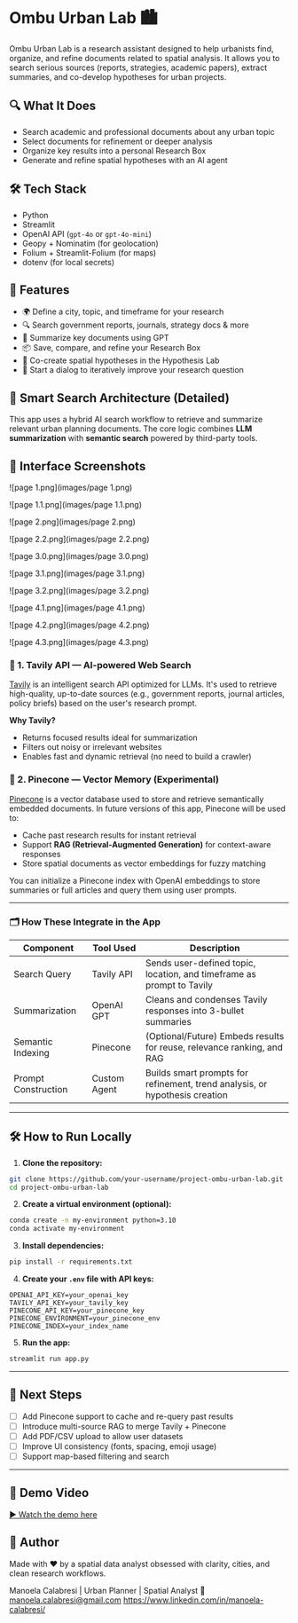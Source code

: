 # Ombu Urban Lab 🏙️

Ombu Urban Lab is a research assistant designed to help urbanists find, organize, and refine documents related to spatial analysis. It allows you to search serious sources (reports, strategies, academic papers), extract summaries, and co-develop hypotheses for urban projects.

## 🔍 What It Does

- Search academic and professional documents about any urban topic
- Select documents for refinement or deeper analysis
- Organize key results into a personal Research Box
- Generate and refine spatial hypotheses with an AI agent

## 🛠️ Tech Stack

- Python
- Streamlit
- OpenAI API (`gpt-4o` or `gpt-4o-mini`)
- Geopy + Nominatim (for geolocation)
- Folium + Streamlit-Folium (for maps)
- dotenv (for local secrets)


## 🚀 Features

- 🌍 Define a city, topic, and timeframe for your research
- 🔍 Search government reports, journals, strategy docs & more
- 🧠 Summarize key documents using GPT
- 📦 Save, compare, and refine your Research Box
- 🔮 Co-create spatial hypotheses in the Hypothesis Lab
- 🧪 Start a dialog to iteratively improve your research question


## 🧠 Smart Search Architecture (Detailed)

This app uses a hybrid AI search workflow to retrieve and summarize relevant urban planning documents. The core logic combines **LLM summarization** with **semantic search** powered by third-party tools.

## 📸 Interface Screenshots

![page 1.png](images/page 1.png)

![page 1.1.png](images/page 1.1.png)

![page 2.png](images/page 2.png)

![page 2.2.png](images/page 2.2.png)

![page 3.0.png](images/page 3.0.png)

![page 3.1.png](images/page 3.1.png)

![page 3.2.png](images/page 3.2.png)

![page 4.1.png](images/page 4.1.png)

![page 4.2.png](images/page 4.2.png)

![page 4.3.png](images/page 4.3.png)

### 🔎 1. Tavily API — AI-powered Web Search  
[Tavily](https://www.tavily.com/) is an intelligent search API optimized for LLMs. It's used to retrieve high-quality, up-to-date sources (e.g., government reports, journal articles, policy briefs) based on the user's research prompt.

**Why Tavily?**
- Returns focused results ideal for summarization  
- Filters out noisy or irrelevant websites  
- Enables fast and dynamic retrieval (no need to build a crawler)  

### 🧠 2. Pinecone — Vector Memory (Experimental)  
[Pinecone](https://www.pinecone.io/) is a vector database used to store and retrieve semantically embedded documents. In future versions of this app, Pinecone will be used to:

- Cache past research results for instant retrieval  
- Support **RAG (Retrieval-Augmented Generation)** for context-aware responses  
- Store spatial documents as vector embeddings for fuzzy matching  

You can initialize a Pinecone index with OpenAI embeddings to store summaries or full articles and query them using user prompts.

---

### 🗂 How These Integrate in the App

| Component            | Tool Used    | Description                                                                 |
|---------------------|--------------|-----------------------------------------------------------------------------|
| Search Query         | Tavily API   | Sends user-defined topic, location, and timeframe as prompt to Tavily      |
| Summarization        | OpenAI GPT   | Cleans and condenses Tavily responses into 3-bullet summaries               |
| Semantic Indexing    | Pinecone     | (Optional/Future) Embeds results for reuse, relevance ranking, and RAG     |
| Prompt Construction  | Custom Agent | Builds smart prompts for refinement, trend analysis, or hypothesis creation|

---

## 🛠 How to Run Locally

1. **Clone the repository:**

```bash
git clone https://github.com/your-username/project-ombu-urban-lab.git
cd project-ombu-urban-lab
```

2. **Create a virtual environment (optional):**

```bash
conda create -n my-environment python=3.10
conda activate my-environment
```

3. **Install dependencies:**

```bash
pip install -r requirements.txt
```

4. **Create your `.env` file with API keys:**

```env
OPENAI_API_KEY=your_openai_key
TAVILY_API_KEY=your_tavily_key
PINECONE_API_KEY=your_pinecone_key
PINECONE_ENVIRONMENT=your_pinecone_env
PINECONE_INDEX=your_index_name
```

5. **Run the app:**

```bash
streamlit run app.py
```

---

## 🧭 Next Steps

- [ ] Add Pinecone support to cache and re-query past results
- [ ] Introduce multi-source RAG to merge Tavily + Pinecone
- [ ] Add PDF/CSV upload to allow user datasets
- [ ] Improve UI consistency (fonts, spacing, emoji usage)
- [ ] Support map-based filtering and search

---


## 🎥 Demo Video

[▶️ Watch the demo here](https://drive.google.com/file/d/1xy9AIq5Cr4s15NA7M4F2OSuEnYsLjO5R/view?usp=drive_link)


## 🧠 Author

Made with ❤️ by a spatial data analyst obsessed with clarity, cities, and clean research workflows.

Manoela Calabresi | Urban Planner | Spatial Analyst
📧 manoela.calabresi@gmail.com 
https://www.linkedin.com/in/manoela-calabresi/




